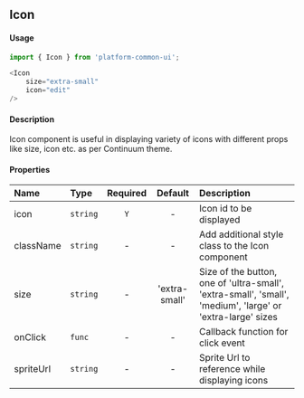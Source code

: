 ## Icon
#### Usage
```js
import { Icon } from 'platform-common-ui';
```
```js
<Icon
    size="extra-small"
    icon="edit"
/>
```

#### Description
Icon component is useful in displaying variety of icons with different props like size, icon etc. as per Continuum theme.

#### Properties
Name       | Type               | Required | Default        | Description       
:--------- | :----------------- | :------: | :-----:        | :-----------
icon       | `string`           | `Y`      | -              | Icon id to be displayed
className  | `string`           | -        | -              | Add additional style class to the Icon component
size       | `string`           | -        | 'extra-small'  | Size of the button, one of 'ultra-small', 'extra-small', 'small', 'medium', 'large' or 'extra-large' sizes 
onClick    | `func`             | -        | -              | Callback function for click event
spriteUrl  | `string`           | -        | -              | Sprite Url to reference while displaying icons